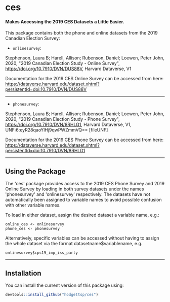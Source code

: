 # ces
#### Makes Accessing the 2019 CES Datasets a Little Easier. 

<!-- badges: start -->
<!-- badges: end -->

This package contains both the phone and online datasets from the 2019 Canadian Election Survey:

* `onlinesurvey`:

Stephenson, Laura B; Harell, Allison; Rubenson, Daniel; Loewen, Peter John, 2020, "2019 Canadian Election Study - Online Survey",
https://doi.org/10.7910/DVN/DUS88V, Harvard Dataverse, V1

Documentation for the 2019 CES Online Survey can be accessed from here:
https://dataverse.harvard.edu/dataset.xhtml?persistentId=doi:10.7910/DVN/DUS88V

---

* `phonesurvey`:

Stephenson, Laura B; Harell, Allison; Rubenson, Daniel; Loewen, Peter John, 2020, "2019 Canadian Election Study - Phone Survey",
https://doi.org/10.7910/DVN/8RHLG1, Harvard Dataverse, V1, UNF:6:eyR28qaoYlHj9qwPWZmmVQ== [fileUNF]

Documentation for the 2019 CES Phone Survey can be accessed from here:
https://dataverse.harvard.edu/dataset.xhtml?persistentId=doi:10.7910/DVN/8RHLG1

---

## Using the Package

The 'ces' package provides access to the 2019 CES Phone Survey and 2019 Online Survey by loading in both survey datasets under the names 'phonesurvey' and 'onlinesurvey' respectively. The datasets have not automatically been assigned to variable names to avoid possible confusion with other variable names.

To load in either dataset, assign the desired dataset a variable name, e.g.:
```
online_ces <- onlinesurvey
phone_ces <- phonesurvey
```

Alternatively, specific variables can be accessed without having to assign the whole dataset via the format datasetname$variablename, e.g. 
```
onlinesurvey$cps19_imp_iss_party
```
---

## Installation

You can install the current version of this package using:

``` r
devtools::install_github("hodgettsp/ces")
```



